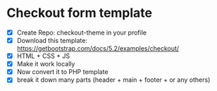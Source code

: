 # Checkout form template
 
 
 - [X] Create Repo: checkout-theme in your profile
- [X]  Download this template: https://getbootstrap.com/docs/5.2/examples/checkout/
- [X]  HTML + CSS + JS
- [X]  Make it work locally
- [X]  Now convert it to PHP template
- [X]  break it down many parts (header + main + footer + or any others)